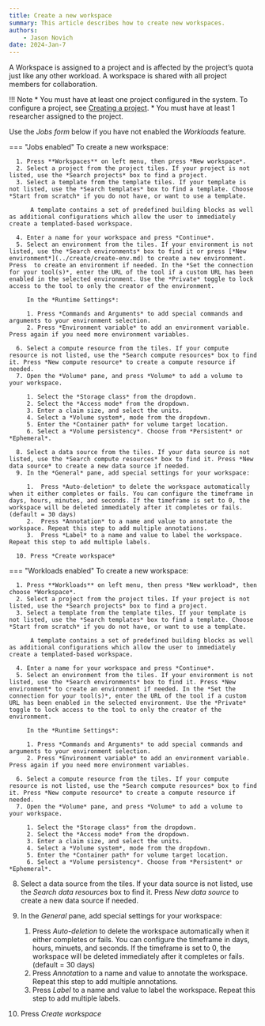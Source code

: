```yaml
---
title: Create a new workspace
summary: This article describes how to create new workspaces.
authors:
    - Jason Novich
date: 2024-Jan-7
---
```


A Workspace is assigned to a project and is affected by the project’s quota just like any other workload. A workspace is shared with all project members for collaboration.

!!! Note
      * You must have at least one project configured in the system. To configure a project, see [Creating a project](../../../../platform-admin/aiinitiatives/org/projects.md#adding-a-new-project).
      * You must have at least 1 researcher assigned to the project.

Use the *Jobs form* below if you have not enabled the *Workloads* feature.

=== "Jobs enabled"
    To create a new workspace:

      1. Press **Workspaces** on left menu, then press *New workspace*.
      2. Select a project from the project tiles. If your project is not listed, use the *Search projects* box to find a project.
      3. Select a template from the template tiles. If your template is not listed, use the *Search templates* box to find a template. Choose *Start from scratch* if you do not have, or want to use a template.

          A template contains a set of predefined building blocks as well as additional configurations which allow the user to immediately create a templated-based workspace.

      4. Enter a name for your workspace and press *Continue*.
      5. Select an environment from the tiles. If your environment is not listed, use the *Search environments* box to find it or press [*New environment*](../create/create-env.md) to create a new environment. Press  to create an environment if needed. In the *Set the connection for your tool(s)*, enter the URL of the tool if a custom URL has been enabled in the selected environment. Use the *Private* toggle to lock access to the tool to only the creator of the environment.
 
         In the *Runtime Settings*:

         1. Press *Commands and Arguments* to add special commands and arguments to your environment selection.
         2. Press *Environment variable* to add an environment variable. Press again if you need more environment variables.

      6. Select a compute resource from the tiles. If your compute resource is not listed, use the *Search compute resources* box to find it. Press *New compute resource* to create a compute resource if needed.
      7. Open the *Volume* pane, and press *Volume* to add a volume to your workspace.

         1. Select the *Storage class* from the dropdown.
         2. Select the *Access mode* from the dropdown.
         3. Enter a claim size, and select the units.
         4. Select a *Volume system*, mode from the dropdown.
         5. Enter the *Container path* for volume target location.
         6. Select a *Volume persistency*. Choose from *Persistent* or *Ephemeral*.

      8. Select a data source from the tiles. If your data source is not listed, use the *Search compute resources* box to find it. Press *New data source* to create a new data source if needed.
      9. In the *General* pane, add special settings for your workspace:
    
         1.  Press *Auto-deletion* to delete the workspace automatically when it either completes or fails. You can configure the timeframe in days, hours, minutes, and seconds. If the timeframe is set to 0, the workspace will be deleted immediately after it completes or fails. (default = 30 days)
         2.  Press *Annotation* to a name and value to annotate the workspace. Repeat this step to add multiple annotations.
         3.  Press *Label* to a name and value to label the workspace. Repeat this step to add multiple labels.
    
      10. Press *Create workspace*

=== "Workloads enabled"
    To create a new workspace:

      1. Press **Workloads** on left menu, then press *New workload*, then choose *Workspace*.
      2. Select a project from the project tiles. If your project is not listed, use the *Search projects* box to find a project.
      3. Select a template from the template tiles. If your template is not listed, use the *Search templates* box to find a template. Choose *Start from scratch* if you do not have, or want to use a template.

          A template contains a set of predefined building blocks as well as additional configurations which allow the user to immediately create a templated-based workspace.

      4. Enter a name for your workspace and press *Continue*.
      5. Select an environment from the tiles. If your environment is not listed, use the *Search environments* box to find it. Press *New environment* to create an environment if needed. In the *Set the connection for your tool(s)*, enter the URL of the tool if a custom URL has been enabled in the selected environment. Use the *Private* toggle to lock access to the tool to only the creator of the environment.
 
         In the *Runtime Settings*:

         1. Press *Commands and Arguments* to add special commands and arguments to your environment selection.
         2. Press *Environment variable* to add an environment variable. Press again if you need more environment variables.

      6. Select a compute resource from the tiles. If your compute resource is not listed, use the *Search compute resources* box to find it. Press *New compute resource* to create a compute resource if needed.
      7. Open the *Volume* pane, and press *Volume* to add a volume to your workspace.

         1. Select the *Storage class* from the dropdown.
         2. Select the *Access mode* from the dropdown.
         3. Enter a claim size, and select the units.
         4. Select a *Volume system*, mode from the dropdown.
         5. Enter the *Container path* for volume target location.
         6. Select a *Volume persistency*. Choose from *Persistent* or *Ephemeral*.

8. Select a data source from the tiles. If your data source is not listed, use the *Search data resources* box to find it. Press *New data source* to create a new data source if needed.
9. In the *General* pane, add special settings for your workspace:

      1. Press *Auto-deletion* to delete the workspace automatically when it either completes or fails. You can configure the timeframe in days, hours, minuets, and seconds. If the timeframe is set to 0, the workspace will be deleted immediately after it completes or fails. (default = 30 days)
      2. Press *Annotation* to a name and value to annotate the workspace. Repeat this step to add multiple annotations.
      3. Press *Label* to a name and value to label the workspace. Repeat this step to add multiple labels.

10. Press *Create workspace*
